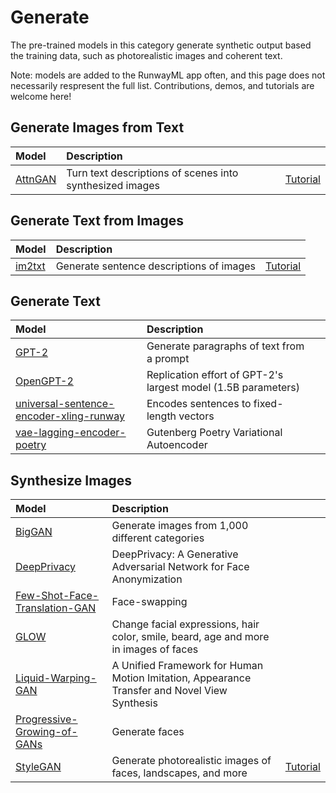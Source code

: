 # Generate

The pre-trained models in this category generate synthetic output based the training data, such as photorealistic images and coherent text.

Note: models are added to the RunwayML app often, and this page does not necessarily respresent the full list. Contributions, demos, and tutorials are welcome here!

## Generate Images from Text
| Model | Description |  |
| :--- | :---| :--- |
| [AttnGAN](https://open-app.runwayml.com/?model=runway/AttnGAN) | Turn text descriptions of scenes into synthesized images | [Tutorial](tutorials/tutorial_t2i.md) |


## Generate Text from Images
| Model | Description |  |
| :--- | :---| :--- |
| [im2txt](https://open-app.runwayml.com/?model=runway/im2txt) | Generate sentence descriptions of images | [Tutorial](tutorials/tutorial_im2txt.md) |


## Generate Text
| Model | Description |  |
| :--- | :---| :--- |
| [GPT-2](https://open-app.runwayml.com/?model=runway/GPT-2) | Generate paragraphs of text from a prompt | |
| [OpenGPT-2](https://open-app.runwayml.com/?model=runway/OpenGPT-2) | Replication effort of GPT-2's largest model (1.5B parameters) | |
| [universal-sentence-encoder-xling-runway](https://open-app.runwayml.com/?model=aparrish/universal-sentence-encoder-xling-runway) | Encodes sentences to fixed-length vectors | |
| [vae-lagging-encoder-poetry](https://open-app.runwayml.com/?model=aparrish/vae-lagging-encoder-poetry) | Gutenberg Poetry Variational Autoencoder | |


## Synthesize Images
| Model | Description |  |
| :--- | :---| :--- |
| [BigGAN](https://open-app.runwayml.com/?model=runway/BigGAN) | Generate images from 1,000 different categories | |
| [DeepPrivacy](https://open-app.runwayml.com/?model=anastasis/DeepPrivacy) | DeepPrivacy: A Generative Adversarial Network for Face Anonymization | |
| [Few-Shot-Face-Translation-GAN](https://open-app.runwayml.com/?model=anastasis/Few-Shot-Face-Translation-GAN) | Face-swapping | |
| [GLOW](https://open-app.runwayml.com/?model=genekogan/glow]) | Change facial expressions, hair color, smile, beard, age and more in images of faces | |
| [Liquid-Warping-GAN](https://open-app.runwayml.com/?model=runway/Liquid-Warping-GAN) | A Unified Framework for Human Motion Imitation, Appearance Transfer and Novel View Synthesis | |
| [Progressive-Growing-of-GANs](https://open-app.runwayml.com/?model=cris/Progressive-Growing-of-GANs) | Generate faces | |
| [StyleGAN](https://open-app.runwayml.com/?model=runway/StyleGAN) | Generate photorealistic images of faces, landscapes, and more | [Tutorial](tutorials/tutorial_stylegan.md) |
